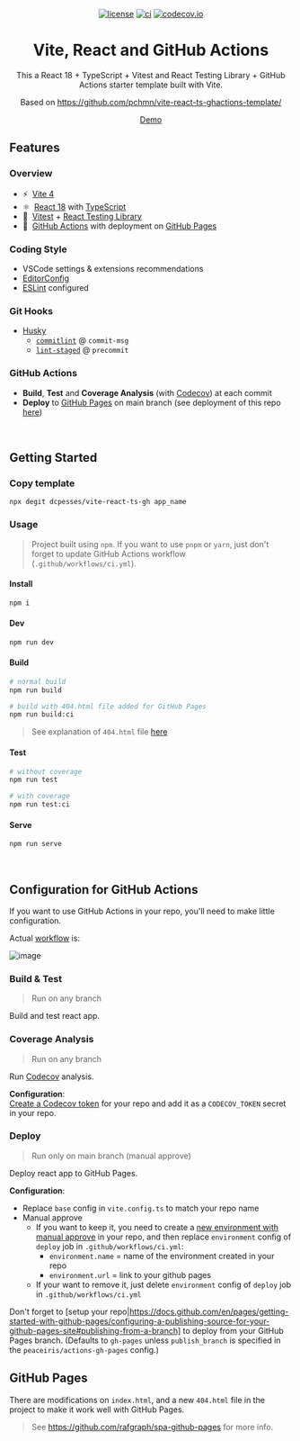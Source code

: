 <div align="center">

[![license](https://img.shields.io/badge/license-MIT-blue.svg)](https://github.com/dcpesses/vite-react-ts-gh/blob/main/license)
[![ci](https://github.com/dcpesses/vite-react-ts-gh/actions/workflows/ci.yml/badge.svg?branch=main)](https://github.com/dcpesses/vite-react-ts-gh/actions)
[![codecov.io](https://codecov.io/gh/dcpesses/vite-react-ts-gh/coverage.svg?branch=main)](https://codecov.io/gh/dcpesses/vite-react-ts-gh?branch=master)

<!-- # React - TypeScript and GitHub Actions Template with Vite -->
# Vite, React and GitHub Actions

This a React 18 + TypeScript + Vitest and React Testing Library + GitHub Actions starter template built with Vite.

Based on https://github.com/pchmn/vite-react-ts-ghactions-template/

[Demo](https://dcpesses.github.io/vite-react-ts-gh/)

</div>

## Features
### Overview

- ⚡️&nbsp; [Vite 4](https://vitejs.dev/)
- ⚛️&nbsp; [React 18](https://beta.reactjs.org/) with [TypeScript](https://www.typescriptlang.org/)
- 🧪&nbsp; [Vitest](https://vitest.dev/) + [React Testing Library](https://testing-library.com/docs/react-testing-library/intro)
- 🚀&nbsp; [GitHub Actions](https://docs.github.com/en/actions) with deployment on [GitHub Pages](https://pages.github.com/)

### Coding Style

- VSCode settings & extensions recommendations
- [EditorConfig](https://editorconfig.org/)
- [ESLint](https://eslint.org/) configured

### Git Hooks

- [Husky](https://typicode.github.io/husky/#/)
  - [`commitlint`](https://commitlint.js.org/) @ `commit-msg`
  - [`lint-staged`](https://github.com/okonet/lint-staged) @ `precommit`

### GitHub Actions

- **Build**, **Test** and **Coverage Analysis** (with [Codecov](https://about.codecov.io/)) at each commit
- **Deploy** to [GitHub Pages](https://pages.github.com/) on main branch (see deployment of this repo [here](https://dcpesses.github.io/vite-react-ts-gh/))


<br>

## Getting Started

### Copy template

```
npx degit dcpesses/vite-react-ts-gh app_name
```

### Usage

<!-- > Project was built using [`pnpm`](https://pnpm.io/installation#using-npm). If you want to use `npm` or `yarn`, just don't forget to update GitHub Actions workflow (`.github/workflows/ci.yml`). -->
> Project built using `npm`. If you want to use `pnpm` or `yarn`, just don't forget to update GitHub Actions workflow (`.github/workflows/ci.yml`).

#### Install

```sh
npm i
```

#### Dev

```sh
npm run dev
```

#### Build


```sh
# normal build
npm run build

# build with 404.html file added for GitHub Pages
npm run build:ci
```
> See explanation of `404.html` file [here](#github-pages)
#### Test

```sh
# without coverage
npm run test

# with coverage
npm run test:ci
```
#### Serve

```sh
npm run serve
```

<br>

## Configuration for GitHub Actions

If you want to use GitHub Actions in your repo, you'll need to make little configuration.

Actual [workflow](https://github.com/dcpesses/vite-react-ts-gh/blob/main/.github/workflows/ci.yml) is:

![image](https://user-images.githubusercontent.com/12658241/236196559-854755f3-03aa-431d-af43-f7352b40f084.png)

### Build & Test

> Run on any branch

Build and test react app.

### Coverage Analysis

> Run on any branch

Run [Codecov](https://about.codecov.io/) analysis.

**Configuration**: <br>
[Create a Codecov token](https://docs.codecov.com/docs/quick-start#step-2-get-the-repository-upload-token) for your repo and add it as a `CODECOV_TOKEN` secret in your repo.

### Deploy

> Run only on main branch (manual approve)

Deploy react app to GitHub Pages.

**Configuration**: <br>
- Replace `base` config in `vite.config.ts` to match your repo name
- Manual approve
  - If you want to keep it, you need to create a [new environment with manual approve](https://devblogs.microsoft.com/devops/i-need-manual-approvers-for-github-actions-and-i-got-them-now/) in your repo, and then replace `environment` config of `deploy` job in `.github/workflows/ci.yml`:
    - `environment.name` = name of the environment created in your repo
    - `environment.url` = link to your github pages
  - If your want to remove it, just delete `environment` config of `deploy` job in `.github/workflows/ci.yml`

Don't forget to [setup your repo|https://docs.github.com/en/pages/getting-started-with-github-pages/configuring-a-publishing-source-for-your-github-pages-site#publishing-from-a-branch] to deploy from your GitHub Pages branch. (Defaults to `gh-pages` unless `publish_branch` is specified in the `peaceiris/actions-gh-pages` config.)

## GitHub Pages

There are modifications on `index.html`, and a new `404.html` file in the project to make it work well with GitHub Pages.

> See https://github.com/rafgraph/spa-github-pages for more info.
